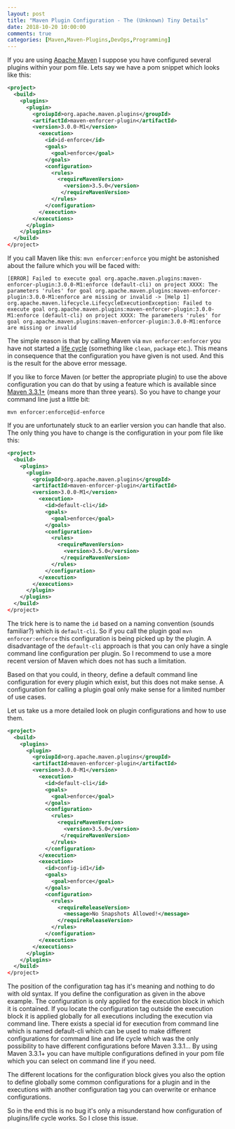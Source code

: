 ```yaml
---
layout: post
title: "Maven Plugin Configuration - The (Unknown) Tiny Details"
date: 2018-10-20 10:00:00
comments: true
categories: [Maven,Maven-Plugins,DevOps,Programming]
---
```


If you are using [Apache Maven][maven-project] I suppose you have configured 
several plugins within your pom file. Lets say we have a pom snippet which looks
like this:

```xml
<project>
  <build>
    <plugins>
      <plugin>
        <groiupId>org.apache.maven.plugins</groupId>
        <artifactId>maven-enforcer-plugin</artifactId>
        <version>3.0.0-M1</version>
          <execution>
            <id>id-enforce</id>
            <goals>
              <goal>enforce</goal>
            </goals>
            <configuration>
              <rules>
                <requireMavenVersion>
                  <version>3.5.0</version>
                 </requireMavenVersion>
              </rules>
            </configuration>
          </execution>
        </executions>
      </plugin>
    </plugins>
  </build>
</project>
```

If you call Maven like this: `mvn enforcer:enforce` you might be astonished about 
the failure which you will be faced with:

```
[ERROR] Failed to execute goal org.apache.maven.plugins:maven-enforcer-plugin:3.0.0-M1:enforce (default-cli) on project XXXX: The parameters 'rules' for goal org.apache.maven.plugins:maven-enforcer-plugin:3.0.0-M1:enforce are missing or invalid -> [Help 1]
org.apache.maven.lifecycle.LifecycleExecutionException: Failed to execute goal org.apache.maven.plugins:maven-enforcer-plugin:3.0.0-M1:enforce (default-cli) on project XXXX: The parameters 'rules' for goal org.apache.maven.plugins:maven-enforcer-plugin:3.0.0-M1:enforce are missing or invalid
```

The simple reason is that by calling Maven via `mvn enforcer:enforcer` you have not started a 
[life cycle][maven-lifecycle] (something like `clean`, `package` etc.). This means in consequence that the configuration
you have given is not used. And this is the result for the above error message.  

If you like to force Maven (or better the appropriate plugin) to use the above configuration you can do that by using 
a feature which is available since [Maven 3.3.1+][maven-release-notes-3.3.1] (means more than three years). So you have 
to change your command line just a little bit:

```
mvn enforcer:enforce@id-enforce
```
 
If you are unfortunately stuck to an earlier version you can handle that also. The only thing you have to change 
is the configuration in your pom file like this:


```xml
<project>
  <build>
    <plugins>
      <plugin>
        <groiupId>org.apache.maven.plugins</groupId>
        <artifactId>maven-enforcer-plugin</artifactId>
        <version>3.0.0-M1</version>
          <execution>
            <id>default-cli</id>
            <goals>
              <goal>enforce</goal>
            </goals>
            <configuration>
              <rules>
                <requireMavenVersion>
                  <version>3.5.0</version>
                 </requireMavenVersion>
              </rules>
            </configuration>
          </execution>
        </executions>
      </plugin>
    </plugins>
  </build>
</project>
```

The trick here is to name the `id` based on a naming convention (sounds familiar?) which is `default-cli`.
So if you call the plugin goal `mvn enforcer:enforce` this configuration is being picked up by the plugin. 
A disadvantage of the `default-cli` approach is that you can only have a single command line configuration per plugin. 
So I recommend to use a more recent version of Maven which does not has such a limitation.

Based on that you could, in theory, define a default command line configuration for every plugin which exist, but this 
does not make sense. A configuration for calling a plugin goal only make sense for a limited number of use cases. 


Let us take us a more detailed look on plugin configurations and how to use them.


```xml
<project>
  <build>
    <plugins>
      <plugin>
        <groiupId>org.apache.maven.plugins</groupId>
        <artifactId>maven-enforcer-plugin</artifactId>
        <version>3.0.0-M1</version>
          <execution>
            <id>default-cli</id>
            <goals>
              <goal>enforce</goal>
            </goals>
            <configuration>
              <rules>
                <requireMavenVersion>
                  <version>3.5.0</version>
                 </requireMavenVersion>
              </rules>
            </configuration>
          </execution>
          <execution>
            <id>config-id1</id>
            <goals>
              <goal>enforce</goal>
            </goals>
            <configuration>
              <rules>
                <requireReleaseVersion>
                  <message>No Snapshots Allowed!</message>
                </requireReleaseVersion>                
              </rules>
            </configuration>
          </execution>
        </executions>
      </plugin>
    </plugins>
  </build>
</project>
```






The position of the configuration tag has it's meaning and nothing to do with old syntax. If you define the configuration as given in the above example. The configuration is only applied for the execution block in which it is contained. If you locate the configuration tag outside the execution block it is applied globally for all executions including the execution via command line. There exists a special id for execution from command line which is named default-cli which can be used to make different configurations for command line and life cycle which was the only possibility to have different configurations before Maven 3.3.1... By using Maven 3.3.1+ you can have multiple configurations defined in your pom file which you can select on command line if you need.

The different locations for the configuration block gives you also the option to define globally some common configurations for a plugin and in the executions with another configuration tag you can overwrite or enhance configurations.

So in the end this is no bug it's only a misunderstand how configuration of plugins/life cycle works. So I close this issue.

[maven-project]: https://maven.apache.org
[maven-release-notes-3.3.1]: https://maven.apache.org/docs/3.3.1/release-notes.html
[maven-lifecycle]: https://maven.apache.org/guides/introduction/introduction-to-the-lifecycle.html